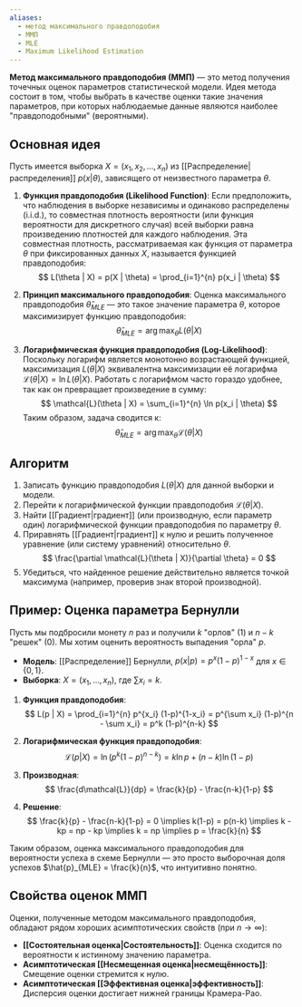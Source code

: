 ```yaml
---
aliases:
  - метод максимального правдоподобия
  - ММП
  - MLE
  - Maximum Likelihood Estimation
---
```

**Метод максимального правдоподобия (ММП)** — это метод получения точечных оценок параметров статистической модели. Идея метода состоит в том, чтобы выбрать в качестве оценки такие значения параметров, при которых наблюдаемые данные являются наиболее "правдоподобными" (вероятными).

## Основная идея

Пусть имеется выборка $X = (x_1, x_2, \dots, x_n)$ из [[Распределение|распределения]] $p(x|\theta)$, зависящего от неизвестного параметра $\theta$.

1.  **Функция правдоподобия (Likelihood Function)**:
    Если предположить, что наблюдения в выборке независимы и одинаково распределены (i.i.d.), то совместная плотность вероятности (или функция вероятности для дискретного случая) всей выборки равна произведению плотностей для каждого наблюдения. Эта совместная плотность, рассматриваемая как функция от параметра $\theta$ при фиксированных данных $X$, называется функцией правдоподобия:
    $$
    L(\theta | X) = p(X | \theta) = \prod_{i=1}^{n} p(x_i | \theta)
    $$

2.  **Принцип максимального правдоподобия**:
    Оценка максимального правдоподобия $\hat{\theta}_{MLE}$ — это такое значение параметра $\theta$, которое максимизирует функцию правдоподобия:
    $$
    \hat{\theta}_{MLE} = \arg\max_{\theta} L(\theta | X)
    $$

3.  **Логарифмическая функция правдоподобия (Log-Likelihood)**:
    Поскольку логарифм является монотонно возрастающей функцией, максимизация $L(\theta | X)$ эквивалентна максимизации её логарифма $\mathcal{L}(\theta | X) = \ln L(\theta | X)$. Работать с логарифмом часто гораздо удобнее, так как он превращает произведение в сумму:
    $$
    \mathcal{L}(\theta | X) = \sum_{i=1}^{n} \ln p(x_i | \theta)
    $$
    Таким образом, задача сводится к:
    $$
    \hat{\theta}_{MLE} = \arg\max_{\theta} \mathcal{L}(\theta | X)
    $$

## Алгоритм

1.  Записать функцию правдоподобия $L(\theta | X)$ для данной выборки и модели.
2.  Перейти к логарифмической функции правдоподобия $\mathcal{L}(\theta | X)$.
3.  Найти [[Градиент|градиент]] (или производную, если параметр один) логарифмической функции правдоподобия по параметру $\theta$.
4.  Приравнять [[Градиент|градиент]] к нулю и решить полученное уравнение (или систему уравнений) относительно $\theta$.
    $$
    \frac{\partial \mathcal{L}(\theta | X)}{\partial \theta} = 0
    $$
5.  Убедиться, что найденное решение действительно является точкой максимума (например, проверив знак второй производной).

## Пример: Оценка параметра Бернулли

Пусть мы подбросили монету $n$ раз и получили $k$ "орлов" (1) и $n-k$ "решек" (0). Мы хотим оценить вероятность выпадения "орла" $p$.

*   **Модель**: [[Распределение]] Бернулли, $p(x|p) = p^x (1-p)^{1-x}$ для $x \in \{0, 1\}$.
*   **Выборка**: $X = (x_1, \dots, x_n)$, где $\sum x_i = k$.

1.  **Функция правдоподобия**:
    $$
    L(p | X) = \prod_{i=1}^{n} p^{x_i} (1-p)^{1-x_i} = p^{\sum x_i} (1-p)^{n - \sum x_i} = p^k (1-p)^{n-k}
    $$

2.  **Логарифмическая функция правдоподобия**:
    $$
    \mathcal{L}(p | X) = \ln(p^k (1-p)^{n-k}) = k \ln p + (n-k) \ln(1-p)
    $$

3.  **Производная**:
    $$
    \frac{d\mathcal{L}}{dp} = \frac{k}{p} - \frac{n-k}{1-p}
    $$

4.  **Решение**:
    $$
    \frac{k}{p} - \frac{n-k}{1-p} = 0 \implies k(1-p) = p(n-k) \implies k - kp = np - kp \implies k = np \implies p = \frac{k}{n}
    $$

Таким образом, оценка максимального правдоподобия для вероятности успеха в схеме Бернулли — это просто выборочная доля успехов $\hat{p}_{MLE} = \frac{k}{n}$, что интуитивно понятно.

## Свойства оценок ММП

Оценки, полученные методом максимального правдоподобия, обладают рядом хороших асимптотических свойств (при $n \to \infty$):
*   **[[Состоятельная оценка|Состоятельность]]**: Оценка сходится по вероятности к истинному значению параметра.
*   **Асимптотическая [[Несмещенная оценка|несмещённость]]**: Смещение оценки стремится к нулю.
*   **Асимптотическая [[Эффективная оценка|эффективность]]**: Дисперсия оценки достигает нижней границы Крамера-Рао.